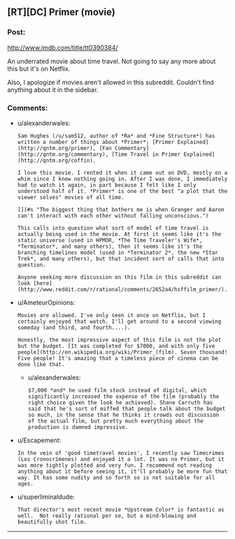 ## [RT][DC] Primer (movie)

### Post:

http://www.imdb.com/title/tt0390384/

An underrated movie about time travel. Not going to say any more about this but it's on Netflix.

Also, I apologize if movies aren't allowed in this subreddit. Couldn't find anything about it in the sidebar.

### Comments:

- u/alexanderwales:
  ```
  Sam Hughes (/u/sam512, author of *Ra* and *Fine Structure*) has written a number of things about *Primer*; [Primer Explained](http://qntm.org/primer), [Fan Commentary](http://qntm.org/commentary), [Time Travel in Primer Explained](http://qntm.org/coffin).

  I love this movie. I rented it when it came out on DVD, mostly on a whim since I knew nothing going in. After I was done, I immediately had to watch it again, in part because I felt like I only understood half of it. *Primer* is one of the best "a plot that the viewer solves" movies of all time.

  [](#s "The biggest thing that bothers me is when Granger and Aaron can't interact with each other without falling unconscious.")

  This calls into question what sort of model of time travel is actually being used in the movie. At first it seems like it's the static universe (used in HPMOR, *The Time Traveler's Wife*, *Terminator*, and many others), then it seems like it's the branching timelines model (used in *Terminator 2*, the new *Star Trek*, and many others), but that incident sort of calls that into question.

  Anyone seeking more discussion on this film in this subreddit can look [here](http://www.reddit.com/r/rational/comments/2652a4/hsffilm_primer/).
  ```

- u/AmeteurOpinions:
  ```
  Movies are allowed. I've only seen it once on Netflix, but I certainly enjoyed that watch. I'll get around to a second viewing someday (and third, and fourth....).

  Honestly, the most impressive aspect of this film is not the plot but the budget. [It was completed for $7000, and with only five people](http://en.wikipedia.org/wiki/Primer_(film). Seven thousand! Five people! It's amazing that a timeless piece of cinema can be done like that.
  ```

  - u/alexanderwales:
    ```
    $7,000 *and* he used film stock instead of digital, which significantly increased the expense of the film (probably the right choice given the look he achieved). Shane Carruth has said that he's sort of miffed that people talk about the budget so much, in the sense that he thinks it crowds out discussion of the actual film, but pretty much everything about the production is damned impressive.
    ```

- u/Escapement:
  ```
  In the vein of 'good timetravel movies', I recently saw Timecrimes (Los Cronocrímenes) and enjoyed it a lot. It was no Primer, but it was more tightly plotted and very fun. I recommend not reading anything about it before seeing it, it'll probably be more fun that way. It has some nudity and so forth so is not suitable for all ages.
  ```

- u/superliminaldude:
  ```
  That director's most recent movie *Upstream Color* is fantastic as well.  Not really rational per se, but a mind-blowing and beautifully shot film.
  ```

---

